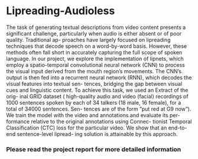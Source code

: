 # Lipreading-Audioless
 The task of generating textual descriptions from video
content presents a significant challenge, particularly when
audio is either absent or of poor quality. Traditional ap-
proaches have largely focused on lipreading techniques that
decode speech on a word-by-word basis. However, these
methods often fall short in accurately capturing the full
scope of spoken language. In our project, we explore the
implementation of lipnets, which employ a spatio-temporal
convolutional neural network (CNN) to process the visual
input derived from the mouth region’s movements. The
CNN’s output is then fed into a recurrent neural network
(RNN), which decodes the visual features into textual sen-
tences, bridging the gap between visual cues and linguistic
content. To achieve this task, we used an Extract of the orig-
inal GRID dataset ( high-quality audio and video (facial)
recordings of 1000 sentences spoken by each of 34 talkers
(18 male, 16 female), for a total of 34000 sentences. Sen-
tences are of the form ”put red at G9 now”). We train the
model with the video and annotations and evaluate its per-
formance relative to the original annotations using Connec-
tionist Temporal Classification (CTC) loss for the particular
video. We show that an end-to-end sentence-level lipread-
ing solution is attainable by this approach.

### Please read the project report for more detailed information
